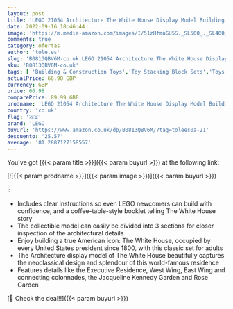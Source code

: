 ```yaml
---
layout: post
title: 'LEGO 21054 Architecture The White House Display Model Building Kit  Landmark Collection for Adults  Collectible Home Décor Gift Idea'
date: 2022-09-16 18:46:44
image: 'https://m.media-amazon.com/images/I/51zHfmuGU5S._SL500_._SL400_.jpg'
comments: true
category: ofertas
author: 'tole.es'
slug: 'B0813QBV6M-co.uk LEGO 21054 Architecture The White House Display Model...'
sku: 'B0813QBV6M-co.uk'
tags: [ 'Building & Construction Toys','Toy Stacking Block Sets','Toys','Toys Store','lego','🇬🇧', ]
actualPrice: 66.98 GBP
currency: GBP
price: 66.98
comparePrice: 89.99 GBP
prodname: 'LEGO 21054 Architecture The White House Display Model Building Kit  Landmark Collection for Adults  Collectible Home Décor Gift Idea'
country: 'co.uk'
flag: '🇬🇧'
brand: 'LEGO'
buyurl: 'https://www.amazon.co.uk/dp/B0813QBV6M/?tag=tolees0a-21'
descuento: '25.57'
average: '81.2887127158557'
---
```


You've got [{{< param title >}}]({{< param buyurl >}}) at the following link:

[![{{< param prodname >}}]({{< param image >}})]({{< param buyurl >}})

ℹ️:

- Includes clear instructions so even LEGO newcomers can build with confidence, and a coffee-table-style booklet telling The White House story
- The collectible model can easily be divided into 3 sections for closer inspection of the architectural details
- Enjoy building a true American icon: The White House, occupied by every United States president since 1800, with this classic set for adults
- The Architecture display model of The White House beautifully captures the neoclassical design and splendour of this world-famous residence
- Features details like the Executive Residence, West Wing, East Wing and connecting colonnades, the Jacqueline Kennedy Garden and Rose Garden

[🛒 Check the deal!!]({{< param buyurl >}})
